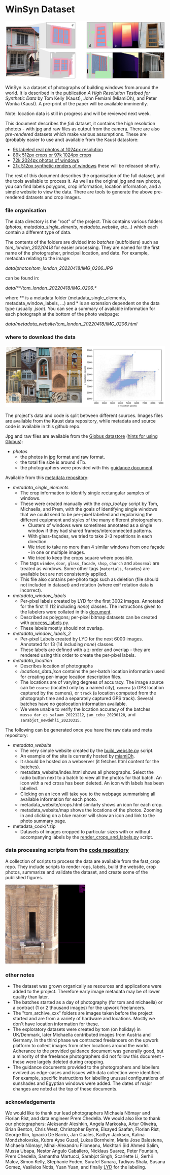 
# WinSyn Dataset

![Teaser figure showing real photos, crops, and synthetic images of building windows](https://github.com/twak/winsyn_metadata/blob/docs/images/overview.jpg?raw=true)

WinSyn is a dataset of photographs of building windows from around the world. It is described in the publication _A High Resolution Testbed for Synthetic Data_ by Tom Kelly (Kaust), John Femiani (MiamiOh), and Peter Wonka (Kaust). A pre-print of the paper will be available imminently.

Note: location data is still in progress and will be reviewed next week.

This document describes the _full_ dataset, it contains the high resolution photots - with jpg and raw files as output from the camera. There are also _pre-rendered_ datasets which make various assumptions. These are (probably easier to use and) available from the Kaust datastore:

* [9k labeled real photos at 1024px resolution](http://dx.doi.org/10.25781/KAUST-8YL8A)
* [89k 512px crops or 97k 1024px crops](http://dx.doi.org/10.25781/KAUST-8YL8A)  
* [72k 2024px photos of windows](http://dx.doi.org/10.25781/KAUST-LWC2Z)
* [21k 512px synthetic renders of windows](tba) these will be released shortly.

The rest of this document describes the organisation of the full dataset, and the tools available to process it. As well as the original jpg and raw photos, you can find labels polygons, crop information, location information, and a simple website to view the data. There are tools to generate the above pre-rendered datasets and crop images.

### file organisation

The data directory is the "root" of the project. This contains various folders (_photos_, _metadata_single_elments_, _metadata_website_, etc…) which each contain a different type of data.  
 
The contents of the folders are divided into _batches_ (subfolders) such as _tom_london_20220418_ for easier processing. They are named for the first name of the photographer, principal location, and date. For example, metadata relating to the image:

 _data/photos/tom_london_20220418/IMG_0206.JPG_ 

can be found in:

_data/**/tom_london_20220418/IMG_0206.*_

where ** is a metadata folder (metadata_single_elements, metadata_window_labels, ...) and * is an extension dependent on the data type (usually ._json_). You can see a summary of available information for each photograph at the bottom of the photo webpage: 

_data/metadata_website/tom_london_20220418/IMG_0206.html_

### where to download the data
 
![example windows and crop size distributions](https://github.com/twak/winsyn_metadata/blob/docs/images/morewindowsthanu.jpg?raw=true)

The project's data and code is split between different sources. Images files are available from the Kaust data repository, while metadata and source code is available in this github repo. 

<!-- [doi of datastore](http://dx.doi.org/10.25781/KAUST-6DZ5P) -->
Jpg and raw files are available from the [Globus datastore](https://app.globus.org/file-manager?origin_id=ba993270-4516-48b9-af7c-77e890865733) ([hints for using Globus](https://github.com/twak/winsyn_metadata/blob/docs/globus.md)): 

* _photos_
    * the photos in jpg format and raw format.
    * the total file size is around 4Tb.
    * the photographers were provided with this [guidance document](https://github.com/twak/winsyn_metadata/raw/docs/pdfs/labelling_instructions.pdf). 

Available from this [metadata repository](https://github.com/twak/winsyn_metadata):

* _metadata_single_elements_
    * The crop information to identify single rectangular samples of windows.
    * These were created manually with the _crop_tool.py_ script by Tom, Michaella, and Prem, with the goals of identifying single windows that we could send to be per-pixel labelled and regularising the different equipment and styles of the many different photographers.
        * Clusters of windows were sometimes annotated as a single window if they had shared frames/interconnected patterns.
        * With glass-façades, we tried to take 2-3 repetitions in each direction.
        * We tried to take no more than 4 similar windows from one façade - in one or multiple images.
        * We tried to keep the crops square where possible.
    * The tags `window`, `door`, `glass_facade`, `shop`, `church` and `abnormal` are treated as windows. Some other tags (`materials`, `facades`) are available but are not consistently applied.
    * This file also contains per-photo tags such as deletion (file should not included in dataset) and rotation (where exif rotation data is incorrect).
* _metadata_window_labels_
    * Per-pixel labels created by LYD for the first 3002 images. Annotated for the first 11 (12 including _none_) classes. The instructions given to the labelers were collated in this [document](https://github.com/twak/winsyn_metadata/raw/docs/pdfs/labelling_instructions.pdf).
    * Described as polygons; per-pixel bitmap datasets can be created with [process_labels](https://github.com/twak/fast_crop/blob/master/process_labels.py).py.
    * These labels mostly should not overlap.
* _metadata_window_labels_2_
    * Per-pixel Labels created by LYD for the next 6000 images. Annotated for 13 (14 including _none_) classes. 
    * These labels are defined with a z-order and overlap - they are rendered using this order to create the per-pixel labels.
* _metadata_location_
    * Describes location of photographs
    * _locations_data.json_ contains the per-batch location information used for creating per-image location description files.
    * The locations are of varying degrees of accuracy. The image source can be `coarse` (located only by a named city), `camera` (a GPS location captured by the camera), or `track` (a location computed from the photograph time and a separately captured GPS track). Several batches have no geolocation information available.
    * We were unable to verify the location accuracy of the batches `mussa_dar_es_salaam_20221212`, `jan_cebu_20230120`, and `sarabjot_newdehli_20230315`.


The following can be generated once you have the raw data and meta repository:

* _metadata_website_
    * The very simple website created by the [build_website.py](https://github.com/twak/fast_crop/blob/master/build_website.py) script.
    * An example of the site is currently hosted by [miamiOh](https://vision.csi.miamioh.edu/data/archinet/data/metadata_website/index.html).
    * It should be hosted on a webserver (it fetches html content for the batches).
    * metadata_website/index.html shows all photographs. Select the radio button next to a batch to view all the photos for that batch. An icon with a red cross has been deleted. An icon with labels has been labelled.
    * Clicking on an icon will take you to the webpage summarising all available information for each photo.
    * metadata_website/crops.html similarly shows an icon for each crop.
    * metadata_website/map shows the locations of the photos. Zooming in and clicking on a blue marker will show an icon and link to the photo summary page.
* metadata_cook/*.zip
    * Datasets of images cropped to particular sizes with or without accompanying labels by the [render_crops_and_labels.py](https://github.com/twak/fast_crop/blob/master/render_crops_and_labels.py)  script.
<!-- * _metadata_location_ NOW IN REPO!
    * Computed by the build_locations.py script using information from _locations_data.json_ and the photos info/tracks themselves. -->

### data processing scripts from the [code repository](https://github.com/twak/fast_crop)

A collection of scripts to process the data are available from the fast_crop repo. They include scripts to render rops, labels, build the website, crop photos, summarize and validate the dataset, and create some of the published figures.

<img src="https://github.com/twak/winsyn_metadata/blob/docs/images/fast_crop_eg.jpg?raw=true" width="50%" height="50%">

### other notes

* The dataset was grown organically as resources and applications were added to the project. Therefore early image metadata may be of lower quality than later. 
* The batches started as a day of photography (for tom and michaella) or a contract (1 or 2 thousand images) for the upwork freelancers. 
* The "tom_archive_xxx" folders are images taken before the project started and are from a variety of hardware and locations. Mostly we don't have location information for these.
* The exploratory datasets were created by tom (on holiday) in UK/Denmark, later Michaella contributed images from Austria and Germany. In the third phase we contracted freelancers on the upwork platform to collect images from other locations around the world. Adherance to the provided guidance document was generally good, but a minority of the freelance photographers did not follow this document - these were largely deleted during cropping.
* The guidance documents provided to the photographers and labellers evolved as edge-cases and issues with data collection were identified. For example, specific instructions for labelling unusual configurations of sunshades and Egyptian windows were added. The dates of major changes are noted at the top of these documents.

### acknowledgements

We would like to thank our lead photographers Michaela Nömayr and Florian Rist, and data engineer Prem Chedella. We would also like to thank our photographers: Aleksandr Aleshkin, Angela Markoska, Artur Oliveira, Brian Benton, Chris West, Christopher Byrne, Elsayed Saafan, Florian Rist, George Iliin, Ignacio De Barrio, Jan Cuales, Kaitlyn Jackson, Kalina Mondzholovska, Kubra Ayse Guzel, Lukas Bornheim, Maria Jose Balestena, Michaela Nömayr, Mihai-Alexandru Filoneanu, Mokhtari Sid Ahmed Salim, Mussa Ubapa, Nestor Angulo Caballero, Nicklaus Suarez, Peter Fountain, Prem Chedella, Samantha Martucci, Sarabjot Singh, Scarlette Li, Serhii Malov, Simon Kelly, Stephanie Foden, Surafel Sunara, Tadiyos Shala, Susana Gomez, Vasileios Notis, Yuan Yuan, and finally [LYD](https://labelyourdata.com/) for the labeling.
